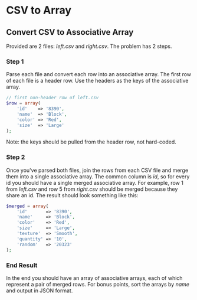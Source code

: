 # CSV to Array
## Convert CSV to Associative Array

Provided are 2 files: *left.csv* and *right.csv*. The problem has 2 steps.

### Step 1

Parse each file and convert each row into an associative array. The first row of each file is a header row. Use the headers as the keys of the associative array.

```php
// first non-header row of left.csv
$row = array(
    'id'    => '8390',
    'name'  => 'Block',
    'color' => 'Red',
    'size'  => 'Large'
);
```
Note: the keys should be pulled from the header row, not hard-coded.

### Step 2

Once you've parsed both files, join the rows from each CSV file and merge them into a single associative array. The common column is *id*, so for every id you should have a single merged associative array. For example, row 1 from *left.csv* and row 5 from *right.csv* should be merged because they share an id. The result should look something like this:

```php
$merged = array(
    'id'       => '8390',
    'name'     => 'Block',
    'color'    => 'Red',
    'size'     => 'Large',
    'texture'  => 'Smooth',
    'quantity' => '10',
    'random'   => '20323'
);
```

### End Result

In the end you should have an array of associative arrays, each of which represent a pair of merged rows. For bonus points, sort the arrays by *name* and output in JSON format.
